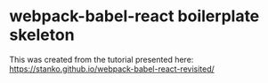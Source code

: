 # webpack-babel-react boilerplate skeleton

This was created from the tutorial presented here:
https://stanko.github.io/webpack-babel-react-revisited/